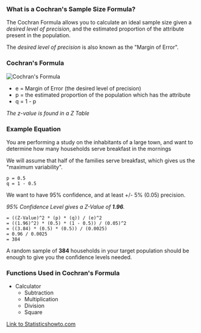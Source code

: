 ### What is a Cochran's Sample Size Formula?
The Cochran Formula allows you to calculate an ideal sample size given a *desired level of precision*, and the estimated proportion of the attribute present in the population.

The *desired level of precision* is also known as the "Margin of Error".


### Cochran's Formula

![Cochran's Formula](https://www.statisticshowto.com/wp-content/uploads/2018/01/cochran-1.jpeg)

 * e = Margin of Error (the desired level of precision)
 * p = the estimated proportion of the population which has the attribute
 * q = 1 - p

*The z-value is found in a Z Table*

### Example Equation

You are performing a study on the inhabitants of a large town, and want to determine how many households serve breakfast in the mornings

We will assume that half of the families serve breakfast, which gives us the "maximum variability".

    p = 0.5
    q = 1 - 0.5
    
We want to have 95% confidence, and at least +/- 5% (0.05) precision.

*95% Confidence Level gives a Z-Value of **1.96**.*
 
    = ((Z-Value)^2 * (p) * (q)) / (e)^2
    = ((1.96)^2) * (0.5) * (1 - 0.5)) / (0.05)^2
    = ((3.84) * (0.5) * (0.5)) / (0.0025)
    = 0.96 / 0.0025
    = 384

A random sample of **384** households in your target population should be enough to give you the confidence levels needed.


### Functions Used in Cochran's Formula

 * Calculator
   * Subtraction
   * Multiplication
   * Division
   * Square
 



[Link to Statisticshowto.com](https://www.statisticshowto.com/probability-and-statistics/find-sample-size/#Cochran)
